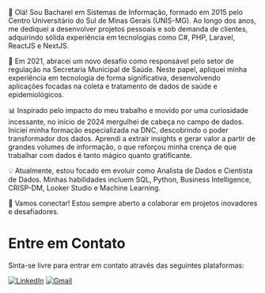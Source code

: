 👋 Olá! Sou Bacharel em Sistemas de Informação, formado em 2015 pelo Centro Universitário do Sul de Minas Gerais (UNIS-MG). Ao longo dos anos, me dediquei a desenvolver projetos pessoais e sob demanda de clientes, adquirindo sólida experiência em tecnologias como C#, PHP, Laravel, ReactJS e NextJS.

🚀 Em 2021, abracei um novo desafio como responsável pelo setor de regulação na Secretaria Municipal de Saúde. Neste papel, apliquei minha experiência em tecnologia de forma significativa, desenvolvendo aplicações focadas na coleta e tratamento de dados de saúde e epidemiológicos.

📊 Inspirado pelo impacto do meu trabalho e movido por uma curiosidade incessante, no início de 2024 mergulhei de cabeça no campo de dados. Iniciei minha formação especializada na DNC, descobrindo o poder transformador dos dados. Aprendi a extrair insights e gerar valor a partir de grandes volumes de informação, o que reforçou minha crença de que trabalhar com dados é tanto mágico quanto gratificante.

💡 Atualmente, estou focado em evoluir como Analista de Dados e Cientista de Dados. Minhas habilidades incluem SQL, Python, Business Intelligence, CRISP-DM, Looker Studio e Machine Learning.

🔗 Vamos conectar! Estou sempre aberto a colaborar em projetos inovadores e desafiadores.

# Entre em Contato

Sinta-se livre para entrar em contato através das seguintes plataformas:

[![LinkedIn](https://img.shields.io/badge/LinkedIn-Douglas%20Lundy-blue?style=flat-square&logo=linkedin)](https://www.linkedin.com/in/douglaslundy/)
[![Gmail](https://img.shields.io/badge/Gmail-douglaslundy%40gmail.com-red?style=flat-square&logo=gmail)](mailto:douglaslundy@gmail.com)
